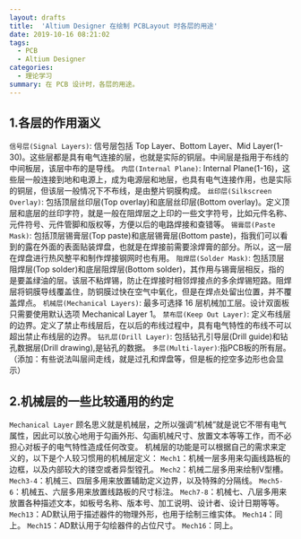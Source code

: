 ```yaml
---
layout: drafts
title:  'Altium Designer 在绘制 PCBLayout 时各层的用途'
date: 2019-10-16 08:21:02
tags:
  - PCB
  - Altium Designer
categories:
  - 理论学习
summary: 在 PCB 设计时，各层的用途。
---
```

## 1.各层的作用涵义 ##

`信号层(Signal Layers)`: 信号层包括 Top Layer、Bottom Layer、Mid Layer(1-30)。这些层都是具有电气连接的层，也就是实际的铜层。中间层是指用于布线的中间板层，该层中布的是导线。
`内层(Internal Plane)`: Internal Plane(1-16)，这些层一般连接到地和电源上，成为电源层和地层，也具有电气连接作用，也是实际的铜层，但该层一般情况下不布线，是由整片铜膜构成。
`丝印层(Silkscreen Overlay)`: 包括顶层丝印层(Top overlay)和底层丝印层(Bottom overlay)。定义顶层和底层的丝印字符，就是一般在阻焊层之上印的一些文字符号，比如元件名称、元件符号、元件管脚和版权等，方便以后的电路焊接和查错等。
`锡膏层(Paste Mask)`: 包括顶层锡膏层(Top paste)和底层锡膏层(Bottom paste)，指我们可以看到的露在外面的表面贴装焊盘，也就是在焊接前需要涂焊膏的部分。所以，这一层在焊盘进行热风整平和制作焊接钢网时也有用。
`阻焊层(Solder Mask)`: 包括顶层阻焊层(Top solder)和底层阻焊层(Bottom solder)，其作用与锡膏层相反，指的是要盖绿油的层。该层不粘焊锡，防止在焊接时相邻焊接点的多余焊锡短路。阻焊层将铜膜导线覆盖住，防铜膜过快在空气中氧化，但是在焊点处留出位置，并不覆盖焊点。
`机械层(Mechanical Layers)`: 最多可选择 16 层机械加工层。设计双面板只需要使用默认选项 Mechanical Layer 1。
`禁布层(Keep Out Layer)`: 定义布线层的边界。定义了禁止布线层后，在以后的布线过程中，具有电气特性的布线不可以超出禁止布线层的边界。
`钻孔层(Drill Layer)`: 包括钻孔引导层(Drill guide)和钻孔数据层(Drill drawing),是钻孔的数据。
`多层(Multi-layer)`:指PCB板的所有层。（添加：有些说法叫层间走线，就是过孔和焊盘等，但是板的挖空多边形也会显示）

## 2.机械层的一些比较通用的约定 ##

`Mechanical Layer` 顾名思义就是机械层，之所以强调“机械”就是说它不带有电气属性，因此可以放心地用于勾画外形、勾画机械尺寸、放置文本等等工作，而不必担心对板子的电气特性造成任何改变。
机械层的功能是可以根据自己的需求来定义的，以下是个人较习惯用的机械层定义：
`Mech1`：机械一层多用来勾画线路板的边框，以及内部较大的镂空或者异型镗孔。
`Mech2`：机械二层多用来绘制V型槽。
`Mech3-4`：机械三、四层多用来放置辅助定义边界，以及特殊的分隔线。
`Mech5-6`：机械五、六层多用来放置线路板的尺寸标注。
`Mech7-8`：机械七、八层多用来放置各种描述文本，如板号名称、版本号、加工说明、设计者、设计日期等等。
`Mech13`：AD默认用于描述器件的物理外形，也用于绘制三维实体。
`Mech14`：同上。
`Mech15`：AD默认用于勾绘器件的占位尺寸。
`Mech16`：同上。
